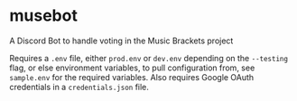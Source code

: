 # musebot
A Discord Bot to handle voting in the Music Brackets project

Requires a `.env` file, either `prod.env` or `dev.env` depending on the
`--testing` flag, or else environment variables, to pull configuration from,
see `sample.env` for the required variables. Also requires Google OAuth
credentials in a `credentials.json` file.
